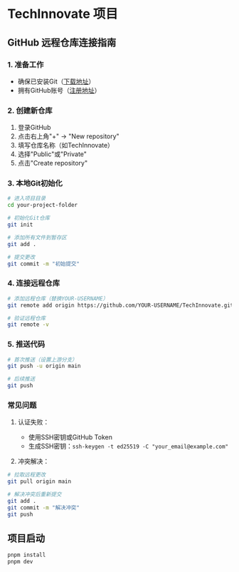 # TechInnovate 项目

## GitHub 远程仓库连接指南

### 1. 准备工作
- 确保已安装Git（[下载地址](https://git-scm.com/downloads)）
- 拥有GitHub账号（[注册地址](https://github.com/signup)）

### 2. 创建新仓库
1. 登录GitHub
2. 点击右上角"+" → "New repository"
3. 填写仓库名称（如TechInnovate）
4. 选择"Public"或"Private"
5. 点击"Create repository"

### 3. 本地Git初始化
```bash
# 进入项目目录
cd your-project-folder

# 初始化Git仓库
git init

# 添加所有文件到暂存区
git add .

# 提交更改
git commit -m "初始提交"
```

### 4. 连接远程仓库
```bash
# 添加远程仓库（替换YOUR-USERNAME）
git remote add origin https://github.com/YOUR-USERNAME/TechInnovate.git

# 验证远程仓库
git remote -v
```

### 5. 推送代码
```bash
# 首次推送（设置上游分支）
git push -u origin main

# 后续推送
git push
```

### 常见问题
1. 认证失败：
   - 使用SSH密钥或GitHub Token
   - 生成SSH密钥：`ssh-keygen -t ed25519 -C "your_email@example.com"`

2. 冲突解决：
```bash
# 拉取远程更改
git pull origin main

# 解决冲突后重新提交
git add .
git commit -m "解决冲突"
git push
```

## 项目启动
```bash
pnpm install
pnpm dev
```